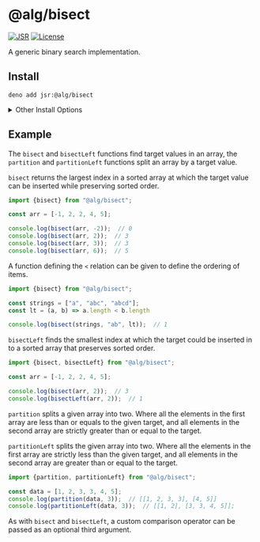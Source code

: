 # @alg/bisect

[![JSR](https://jsr.io/badges/@alg/bisect)](https://jsr.io/@alg/bisect)
[![License](https://img.shields.io/badge/Apache--2.0-green?label=license)](https://github.com/alg-js/bisect/blob/main/LICENSE)

A generic binary search implementation.

## Install

```
deno add jsr:@alg/bisect
```

<details>
<summary>Other Install Options</summary>

```bash
npx jsr add @alg/bisect
```

```bash
bunx jsr add @alg/bisect
```

```bash
pnpm i jsr:@alg/bisect
```

```bash
yarn add jsr:@alg/bisect
```

```bash
vlt install jsr:@alg/bisect
```

</details>

## Example

The `bisect` and `bisectLeft` functions find target values in an array, the
`partition` and `partitionLeft` functions split an array by a target value.

`bisect` returns the largest index in a sorted array at which the target value
can be inserted while preserving sorted order.

```javascript
import {bisect} from "@alg/bisect";

const arr = [-1, 2, 2, 4, 5];

console.log(bisect(arr, -2));  // 0
console.log(bisect(arr, 2));  // 3
console.log(bisect(arr, 3));  // 3
console.log(bisect(arr, 6));  // 5
```

A function defining the `<` relation can be given to define the ordering of
items.

```javascript
import {bisect} from "@alg/bisect";

const strings = ["a", "abc", "abcd"];
const lt = (a, b) => a.length < b.length

console.log(bisect(strings, "ab", lt));  // 1
```

`bisectLeft` finds the smallest index at which the target could be inserted in
to a sorted array that preserves sorted order.

```javascript
import {bisect, bisectLeft} from "@alg/bisect";

const arr = [-1, 2, 2, 4, 5];

console.log(bisect(arr, 2));  // 3
console.log(bisectLeft(arr, 2));  // 1
```

`partition` splits a given array into two. Where all the elements in the first
array are less than or equals to the given target, and all elements in the
second array are strictly greater than or equal to the target.

`partitionLeft` splits the given array into two. Where all the elements in the
first array are strictly less than the given target, and all elements in the
second array are greater than or equal to the target.

```javascript
import {partition, partitionLeft} from "@alg/bisect";

const data = [1, 2, 3, 3, 4, 5];
console.log(partition(data, 3));  // [[1, 2, 3, 3], [4, 5]]
console.log(partitionLeft(data, 3));  // [[1, 2], [3, 3, 4, 5]];
```

As with `bisect` and `bisectLeft`, a custom comparison operator can be passed
as an optional third argument.
